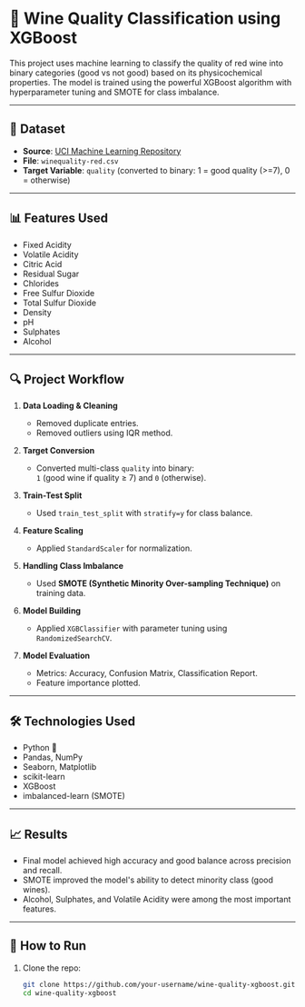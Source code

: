 # 🍷 Wine Quality Classification using XGBoost

This project uses machine learning to classify the quality of red wine into binary categories (good vs not good) based on its physicochemical properties. The model is trained using the powerful XGBoost algorithm with hyperparameter tuning and SMOTE for class imbalance.

---

## 📁 Dataset

- **Source**: [UCI Machine Learning Repository](https://archive.ics.uci.edu/ml/datasets/wine+quality)
- **File**: `winequality-red.csv`
- **Target Variable**: `quality` (converted to binary: 1 = good quality (>=7), 0 = otherwise)

---

## 📊 Features Used

- Fixed Acidity  
- Volatile Acidity  
- Citric Acid  
- Residual Sugar  
- Chlorides  
- Free Sulfur Dioxide  
- Total Sulfur Dioxide  
- Density  
- pH  
- Sulphates  
- Alcohol

---

## 🔍 Project Workflow

1. **Data Loading & Cleaning**
   - Removed duplicate entries.
   - Removed outliers using IQR method.

2. **Target Conversion**
   - Converted multi-class `quality` into binary:  
     `1` (good wine if quality ≥ 7) and `0` (otherwise).

3. **Train-Test Split**
   - Used `train_test_split` with `stratify=y` for class balance.

4. **Feature Scaling**
   - Applied `StandardScaler` for normalization.

5. **Handling Class Imbalance**
   - Used **SMOTE (Synthetic Minority Over-sampling Technique)** on training data.

6. **Model Building**
   - Applied `XGBClassifier` with parameter tuning using `RandomizedSearchCV`.

7. **Model Evaluation**
   - Metrics: Accuracy, Confusion Matrix, Classification Report.
   - Feature importance plotted.

---

## 🛠️ Technologies Used

- Python 🐍
- Pandas, NumPy
- Seaborn, Matplotlib
- scikit-learn
- XGBoost
- imbalanced-learn (SMOTE)

---

## 📈 Results

- Final model achieved high accuracy and good balance across precision and recall.
- SMOTE improved the model's ability to detect minority class (good wines).
- Alcohol, Sulphates, and Volatile Acidity were among the most important features.

---

## 📂 How to Run

1. Clone the repo:
   ```bash
   git clone https://github.com/your-username/wine-quality-xgboost.git
   cd wine-quality-xgboost
